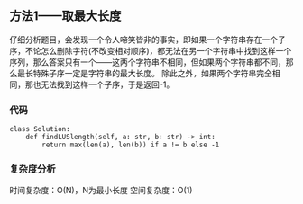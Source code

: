 ## 方法1——取最大长度

仔细分析题目，会发现一个令人啼笑皆非的事实，即如果一个字符串存在一个子序，不论怎么删除字符(不改变相对顺序)，都无法在另一个字符串中找到这样一个序列，那么答案只有一个——这两个字符串不相同，但如果两个字符串都不同，那么最长特殊子序一定是字符串的最大长度。
除此之外，如果两个字符串完全相同，那也无法找到这样一个子序，于是返回-1。

### 代码

```python3
class Solution:
    def findLUSlength(self, a: str, b: str) -> int:
        return max(len(a), len(b)) if a != b else -1
```


### 复杂度分析
时间复杂度：O(N)，N为最小长度
空间复杂度：O(1)